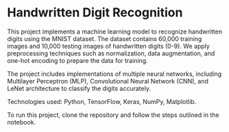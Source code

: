 # Handwritten Digit Recognition

This project implements a machine learning model to recognize handwritten digits using the MNIST dataset. The dataset contains 60,000 training images and 10,000 testing images of handwritten digits (0-9). We apply preprocessing techniques such as normalization, data augmentation, and one-hot encoding to prepare the data for training. 

The project includes implementations of multiple neural networks, including Multilayer Perceptron (MLP), Convolutional Neural Network (CNN), and LeNet architecture to classify the digits accurately.

Technologies used: Python, TensorFlow, Keras, NumPy, Matplotlib.

To run this project, clone the repository and follow the steps outlined in the notebook.

